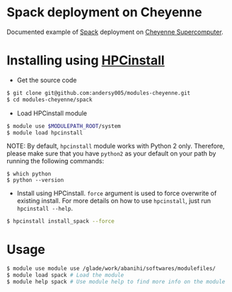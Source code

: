 # Spack deployment on Cheyenne
Documented example of [Spack](https://github.com/spack/spack) deployment on [Cheyenne Supercomputer](https://www2.cisl.ucar.edu/resources/computational-systems/cheyenne).


# Installing using [HPCinstall](https://github.com/NCAR/HPCinstall)

- Get the source code
```bash
$ git clone git@github.com:andersy005/modules-cheyenne.git
$ cd modules-cheyenne/spack
```

- Load HPCinstall module
```bash
$ module use $MODULEPATH_ROOT/system
$ module load hpcinstall
```

NOTE: By default, `hpcinstall` module works with Python 2 only. Therefore, please make sure that you have `python2` as your default on your path by running the following commands:

    $ which python 
    $ python --version 

- Install using HPCinstall. `force` argument is used to force overwrite of existing install. For more details on how to use `hpcinstall`, just run `hpcinstall --help`. 

```bash
$ hpcinstall install_spack --force 
```

# Usage 

```bash
$ module use module use /glade/work/abanihi/softwares/modulefiles/
$ module load spack # Load the module
$ module help spack # Use module help to find more info on the module
```